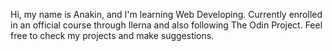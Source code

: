 Hi, my name is Anakin, and I'm learning Web Developing. Currently enrolled in an official course through Ilerna and also following The Odin Project.
Feel free to check my projects and make suggestions.

<!---
anakin875/anakin875 is a ✨ special ✨ repository because its `README.md` (this file) appears on your GitHub profile.
You can click the Preview link to take a look at your changes.
--->
